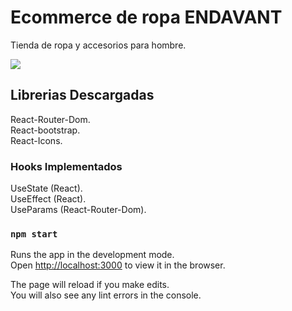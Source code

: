 # Ecommerce de ropa ENDAVANT

Tienda de ropa y accesorios para hombre.

<a href="https://imgflip.com/gif/57btcm"><img src="https://imgflip.com/gif/57btcm" /></a>

## Librerias Descargadas

React-Router-Dom.\
React-bootstrap.\
React-Icons.

### Hooks Implementados

UseState (React).\
UseEffect (React).\
UseParams (React-Router-Dom).


### `npm start`

Runs the app in the development mode.\
Open [http://localhost:3000](http://localhost:3000) to view it in the browser.

The page will reload if you make edits.\
You will also see any lint errors in the console.


